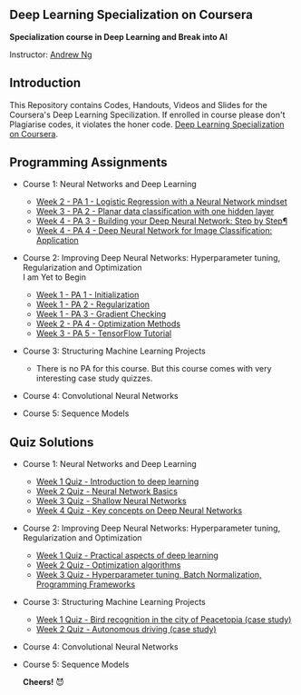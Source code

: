 ## Deep Learning Specialization on Coursera


**Specialization course in Deep Learning and Break into AI**

Instructor: [Andrew Ng](http://www.andrewng.org/)

## Introduction


This Repository contains Codes, Handouts, Videos and Slides for the Coursera's Deep Learning Specilization. If enrolled in course please don't Plagiarise codes, it violates the honer code. [Deep Learning Specialization on Coursera](https://www.coursera.org/specializations/deep-learning).


## Programming Assignments

- Course 1: Neural Networks and Deep Learning

  - [Week 2 - PA 1 - Logistic Regression with a Neural Network mindset](https://github.com/akhilesh-k/DeepLearning-AI-Specialization/blob/master/Neural%20Networks%20and%20Deep%20Learning/LogisticRegression/Logistic%20Regression%20with%20a%20Neural%20Network%20mindset-v3.ipynb)
  - [Week 3 - PA 2 - Planar data classification with one hidden layer](https://github.com/akhilesh-k/DeepLearning-AI-Specialization)
  - [Week 4 - PA 3 - Building your Deep Neural Network: Step by Step¶](https://github.com/akhilesh-k/DeepLearning-AI-Specialization)
  - [Week 4 - PA 4 - Deep Neural Network for Image Classification: Application](https://github.com/akhilesh-k/DeepLearning-AI-Specialization)

- Course 2: Improving Deep Neural Networks: Hyperparameter tuning, Regularization and Optimization <br>
  I am Yet to Begin

  - [Week 1 - PA 1 - Initialization](https://github.com/akhilesh-k/DeepLearning-AI-Specialization)
  - [Week 1 - PA 2 - Regularization](https://github.com/akhilesh-k/DeepLearning-AI-Specialization)
  - [Week 1 - PA 3 - Gradient Checking](https://github.com/akhilesh-k/DeepLearning-AI-Specialization)
  - [Week 2 - PA 4 - Optimization Methods](https://github.com/akhilesh-k/DeepLearning-AI-Specialization)
  - [Week 3 - PA 5 - TensorFlow Tutorial](https://github.com/akhilesh-k/DeepLearning-AI-Specialization)

- Course 3: Structuring Machine Learning Projects

  - There is no PA for this course. But this course comes with very interesting case study quizzes.
  
- Course 4: Convolutional Neural Networks
- Course 5: Sequence Models

## Quiz Solutions

- Course 1: Neural Networks and Deep Learning

  - [Week 1 Quiz - Introduction to deep learning](https://github.com/akhilesh-k/DeepLearning-AI-Specialization/blob/master/Quiz%20Solutions/W1-Quiz.md)
  - [Week 2 Quiz - Neural Network Basics](https://github.com/akhilesh-k/DeepLearning-AI-Specialization/blob/master/Quiz%20Solutions/W2-Quiz.pdf)
  - [Week 3 Quiz - Shallow Neural Networks](https://github.com/akhilesh-k/DeepLearning-AI-Specialization)
  - [Week 4 Quiz - Key concepts on Deep Neural Networks](https://github.com/akhilesh-k/DeepLearning-AI-Specialization)

- Course 2: Improving Deep Neural Networks: Hyperparameter tuning, Regularization and Optimization

  - [Week 1 Quiz - Practical aspects of deep learning](https://github.com/akhilesh-k/DeepLearning-AI-Specialization)
  - [Week 2 Quiz - Optimization algorithms](https://github.com/akhilesh-k/DeepLearning-AI-Specialization)
  - [Week 3 Quiz - Hyperparameter tuning, Batch Normalization, Programming Frameworks](https://github.com/akhilesh-k/DeepLearning-AI-Specialization)
  
- Course 3: Structuring Machine Learning Projects

  - [Week 1 Quiz - Bird recognition in the city of Peacetopia (case study)](https://github.com/akhilesh-k/DeepLearning-AI-Specialization)
  - [Week 2 Quiz - Autonomous driving (case study)](https://github.com/akhilesh-k/DeepLearning-AI-Specialization)

- Course 4: Convolutional Neural Networks
- Course 5: Sequence Models



   **Cheers!** 😈
